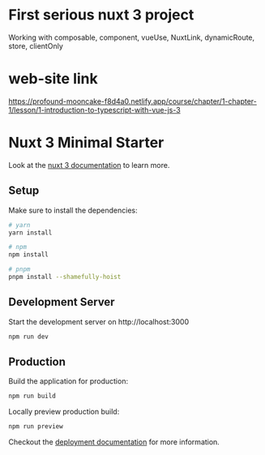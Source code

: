 # First serious nuxt 3 project

Working with composable, component, vueUse, NuxtLink, dynamicRoute, store, clientOnly

# web-site link

https://profound-mooncake-f8d4a0.netlify.app/course/chapter/1-chapter-1/lesson/1-introduction-to-typescript-with-vue-js-3

# Nuxt 3 Minimal Starter

Look at the [nuxt 3 documentation](https://v3.nuxtjs.org) to learn more.

## Setup

Make sure to install the dependencies:

```bash
# yarn
yarn install

# npm
npm install

# pnpm
pnpm install --shamefully-hoist
```

## Development Server

Start the development server on http://localhost:3000

```bash
npm run dev
```

## Production

Build the application for production:

```bash
npm run build
```

Locally preview production build:

```bash
npm run preview
```

Checkout the [deployment documentation](https://v3.nuxtjs.org/guide/deploy/presets) for more information.
